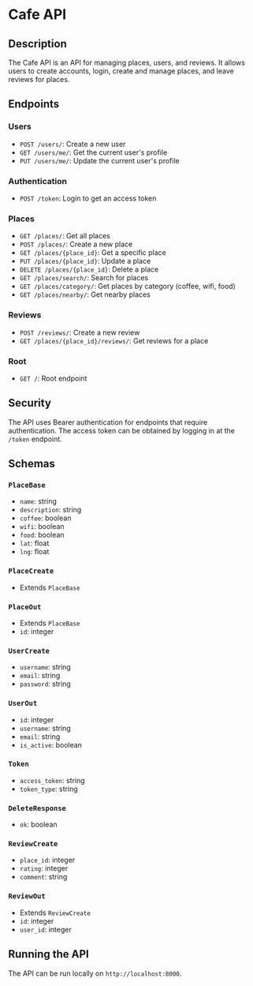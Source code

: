 # Cafe API

## Description
The Cafe API is an API for managing places, users, and reviews. It allows users to create accounts, login, create and manage places, and leave reviews for places.

## Endpoints

### Users
- `POST /users/`: Create a new user
- `GET /users/me/`: Get the current user's profile
- `PUT /users/me/`: Update the current user's profile

### Authentication
- `POST /token`: Login to get an access token

### Places
- `GET /places/`: Get all places
- `POST /places/`: Create a new place
- `GET /places/{place_id}`: Get a specific place
- `PUT /places/{place_id}`: Update a place
- `DELETE /places/{place_id}`: Delete a place
- `GET /places/search/`: Search for places
- `GET /places/category/`: Get places by category (coffee, wifi, food)
- `GET /places/nearby/`: Get nearby places

### Reviews
- `POST /reviews/`: Create a new review
- `GET /places/{place_id}/reviews/`: Get reviews for a place

### Root
- `GET /`: Root endpoint

## Security
The API uses Bearer authentication for endpoints that require authentication. The access token can be obtained by logging in at the `/token` endpoint.

## Schemas

### `PlaceBase`
- `name`: string
- `description`: string
- `coffee`: boolean
- `wifi`: boolean
- `food`: boolean
- `lat`: float
- `lng`: float

### `PlaceCreate`
- Extends `PlaceBase`

### `PlaceOut`
- Extends `PlaceBase`
- `id`: integer

### `UserCreate`
- `username`: string
- `email`: string
- `password`: string

### `UserOut`
- `id`: integer
- `username`: string
- `email`: string
- `is_active`: boolean

### `Token`
- `access_token`: string
- `token_type`: string

### `DeleteResponse`
- `ok`: boolean

### `ReviewCreate`
- `place_id`: integer
- `rating`: integer
- `comment`: string

### `ReviewOut`
- Extends `ReviewCreate`
- `id`: integer
- `user_id`: integer

## Running the API
The API can be run locally on `http://localhost:8000`.